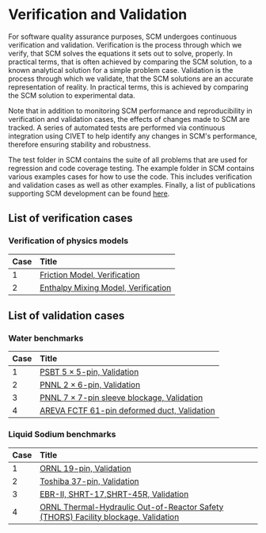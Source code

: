 # Verification and Validation

For software quality assurance purposes, SCM undergoes continuous verification and validation. Verification is the process through which we verify, that SCM solves the equations it sets out to solve, properly. In practical terms,
that is often achieved by comparing the SCM solution, to a known analytical solution for a simple problem case. Validation is the process through which we validate, that the SCM solutions are an accurate representation of reality.
In practical terms, this is achieved by comparing the SCM solution to experimental data.

Note that in addition to monitoring SCM performance and reproducibility in verification and validation cases, the effects of changes made to SCM are tracked. A series of automated tests are performed via continuous integration using CIVET to help identify any changes in SCM's performance,
therefore ensuring stability and robustness.

The test folder in SCM contains the suite of all problems that are used for regression and code coverage testing.
The example folder in SCM contains various examples cases for how to use the code. This includes verification and validation cases as well as other examples.
Finally, a list of publications supporting SCM development can be found [here](publication_list.md).

## List of verification cases

### Verification of physics models

| Case | Title |
| :- | :- |
| 1 | [Friction Model, Verification](friction.md) |
| 2 | [Enthalpy Mixing Model, Verification](enthalpy.md) |

## List of validation cases

### Water benchmarks

| Case | Title |
| :- | :- |
| 1 | [PSBT $5\times5$-pin, Validation](PSBT.md) |
| 2 | [PNNL $2\times6$-pin, Validation](pnnl_12_pin.md) |
| 3 | [PNNL $7\times7$-pin sleeve blockage, Validation](pnnl_blockage.md) |
| 4 | [AREVA FCTF $61$-pin deformed duct, Validation](areva_fctf.md) |

### Liquid Sodium benchmarks

| Case | Title |
| :- | :- |
| 1 | [ORNL $19$-pin, Validation](ornl_19_pin.md) |
| 2 | [Toshiba $37$-pin, Validation](toshiba_37_pin.md) |
| 3 | [EBR-II, SHRT-17,SHRT-45R, Validation](EBR-II.md) |
| 4 | [ORNL Thermal-Hydraulic Out-of-Reactor Safety (THORS) Facility blockage, Validation](thors.md) |

